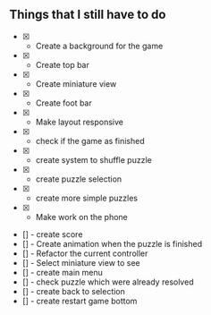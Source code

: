 ## Things that I still have to do
 - [X] - Create a background for the game
 - [X] - Create top bar
 - [X] - Create miniature view
 - [X] - Create foot bar
 - [X] - Make layout responsive
 - [X] - check if the game as finished
 - [X] - create system to shuffle puzzle
 - [X] - create puzzle selection
 - [X] - create more simple puzzles
 - [X] - Make work on the phone


 - [] - create score
 - [] - Create animation when the puzzle is finished
 - [] - Refactor the current controller
 - [] - Select miniature view to see
 - [] - create main menu
 - [] - check puzzle which were already resolved
 - [] - create back to selection
 - [] - create restart game bottom